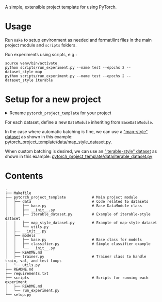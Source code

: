A simple, extensible project template for using PyTorch.

# Usage

Run `make` to setup environment as needed and format/lint files in the main project module and `scripts` folders.

Run experiments using scripts, e.g.:
```shell
source venv/bin/activate
python scripts/run_experiment.py --name test --epochs 2 --dataset_style map
python scripts/run_experiment.py --name test --epochs 2 --dataset_style iterable
```

# Setup for a new project

<details>
  <summary>Rename <code>pytorch_project_template</code> for your project</summary>

In a python interpreter:
```python
# From the root of repository
from rope.base.project import Project
from rope.refactor.rename import Rename
proj = Project(".")
folder = proj.get_module("pytorch_project_template").get_resource()
change = Rename(proj, folder).get_changes("NEW_PROJECT_NAME_HERE")      # <- Choose new name
print(change.get_description())
# proj.do(change)                                                       # When satisfied with the changes
```
</details>

For each dataset, define a new `DataModule` inheriting from `BaseDataModule`.

In the case where automatic batching is fine, we can use a ["map-style" dataset](https://pytorch.org/docs/stable/data.html#map-style-datasets) as shown in this example: [pytorch_project_template/data/map_style_dataset.py](pytorch_project_template/data/map_style_dataset.py).

When custom batching is desired, we can use an ["iterable-style" dataset](https://pytorch.org/docs/stable/data.html#iterable-style-datasets) as shown in this example: [pytorch_project_template/data/iterable_dataset.py](pytorch_project_template/data/iterable_dataset.py)

# Contents

```shell
.
├── Makefile
├── pytorch_project_template            # Main project module
│   ├── data                            # Code related to datasets
│   │   ├── base.py                     # Base DataModule class
│   │   ├── __init__.py
│   │   ├── iterable_dataset.py         # Example of iterable-style dataset
│   │   ├── map_style_dataset.py        # Example of map-style dataset
│   │   └── utils.py
│   ├── __init__.py
│   ├── models
│   │   ├── base.py                     # Base class for models
│   │   ├── classifier.py               # Simple classifier example
│   │   └── __init__.py
│   ├── README.md
│   ├── trainer.py                      # Trainer class to handle train, val, and test loops
│   └── utils.py
├── README.md
├── requirements.txt
├── scripts                             # Scripts for running each experiment
│   ├── README.md
│   └── run_experiment.py
└── setup.py
```
